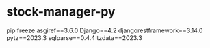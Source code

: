# stock-manager-py

pip freeze
asgiref==3.6.0
Django==4.2
djangorestframework==3.14.0
pytz==2023.3
sqlparse==0.4.4
tzdata==2023.3